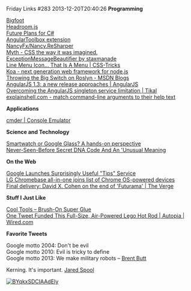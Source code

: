 Friday Links #283
2013-12-20T20:40:26
**Programming**

[Bigfoot](http://cmsauve.com/labs/bigfoot/?utm_source=javascriptweekly&utm_medium=email)  
[Headroom.js](http://wicky.nillia.ms/headroom.js/?utm_source=html5weekly&utm_medium=email)  
[Future Plans for C#](http://www.infoq.com/news/2013/12/CSharp-Futures)  
[AngularToolbox extension](http://visualstudiogallery.msdn.microsoft.com/2e10b48e-e399-4abd-9210-3aed543ea0e8)  
[NancyFx/Nancy.ReSharper](https://github.com/NancyFx/Nancy.ReSharper)  
[Myth - CSS the way it was imagined.](http://www.myth.io/)  
[ExceptionMessageBeautifier by staxmanade](http://staxmanade.github.io/ExceptionMessageBeautifier/)  
[Line Menu Icon... That Is A Menu | CSS-Tricks](http://css-tricks.com/line-menu-icon-menu/)  
[Koa - next generation web framework for node.js](http://koajs.com/?utm_source=nodeweekly&utm_medium=email)  
[Throwing the Big Switch on Roslyn - MSDN Blogs](http://blogs.msdn.com/b/csharpfaq/archive/2013/12/16/throwing-the-big-switch-on-roslyn-matt-gertz-vs-managed-languages-development-manager.aspx)  
[AngularJS 1.3: a new release approaches | AngularJS](http://blog.angularjs.org/2013/12/angularjs-13-new-release-approaches.html)  
[Overcoming the AngularJS singleton service limitation | Tikal](http://www.tikalk.com/overcoming-angularjs-singleton-service-limitation)  
[explainshell.com - match command-line arguments to their help text](http://explainshell.com/)

**Applications**

[cmder | Console Emulator](http://bliker.github.io/cmder/)

**Science and Technology**

[Smartwatch or Google Glass? A hands-on perspective](http://www.gizmag.com/google-glass-vs-smartwatch/30157/)  
[Never-Seen-Before Secret DNA Code And An 'Unusual Meaning](http://www.designntrend.com/articles/9627/20131214/never-seen-before-secret-dna-code-unusual-meaning-scientists-find.htm)

**On the Web**

[Google Launches Surprisingly Useful "Tips" Service](http://www.makeuseof.com/tag/google-launches-surprisingly-useful-tips-service/)  
[LG Chromebase all-in-one joins list of Chrome OS-powered devices](http://www.gizmag.com/lg-chromebase-chromeos/30171/)  
[Final delivery: David X. Cohen on the end of 'Futurama' | The Verge](http://www.theverge.com/2013/12/20/5223788/david-x-cohen-end-of-futurama-interview?utm_source=twitterfeed&utm_medium=twitter)

**Stuff I Just Like**

[Cool Tools – Brush-On Super Glue](http://kk.org/cooltools/archives/13353)[  
One Tweet Funded This Full-Size, Air-Powered Lego Hot Rod | Autopia | Wired.com](http://www.wired.com/autopia/2013/12/air-powered-lego-hot-rod/?utm_source=feedburner&utm_medium=feed&utm_campaign=Feed%3A+wiredautopia+%28Wired%3A+Blog+-+Autopia%29)

**Favorite Tweets**

Google motto 2004: Don't be evil  
Google motto 2010: Evil is tricky to define  
Google motto 2013: We make military robots – [Brent Butt](https://twitter.com/BrentButt/status/412700627152961536)

Kerning. It's important. [Jared Spool](https://twitter.com/jmspool/status/413378218570178561)

[![BYqkxSDCIAAdEIy](/cdn/images/blog/Windows-Live-Writer/Friday-Links-283_DA5D/BYqkxSDCIAAdEIy_thumb.jpg)](/cdn/images/blog/Windows-Live-Writer/Friday-Links-283_DA5D/BYqkxSDCIAAdEIy_2.jpg)
